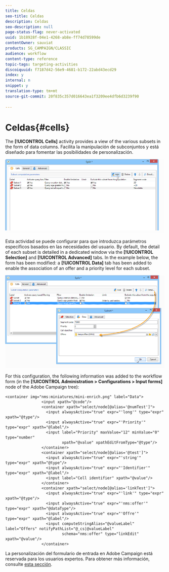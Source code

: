 ```yaml
---
title: Celdas
seo-title: Celdas
description: Celdas
seo-description: null
page-status-flag: never-activated
uuid: 1b18928f-04e1-4268-ab8e-ff74d78599de
contentOwner: sauviat
products: SG_CAMPAIGN/CLASSIC
audience: workflow
content-type: reference
topic-tags: targeting-activities
discoiquuid: f7187d42-56e9-4681-b172-22abd43ecd29
index: y
internal: n
snippet: y
translation-type: tm+mt
source-git-commit: 20f835c357d016643ea1f3209ee4dfb6d3239f90

---
```



# Celdas{#cells}

The **[!UICONTROL Cells]** activity provides a view of the various subsets in the form of data columns. Facilita la manipulación de subconjuntos y está diseñado para fomentar las posibilidades de personalización.

![](assets/wf_split_cells.png)

Esta actividad se puede configurar para que introduzca parámetros específicos basados en las necesidades del usuario. By default, the detail of each subset is detailed in a dedicated window via the **[!UICONTROL Selection]** and **[!UICONTROL Advanced]** tabs. In the example below, the form has been modified: a **[!UICONTROL Data]** tab has been added to enable the association of an offer and a priority level for each subset.

![](assets/wf_split_cells_with_customization.png)

For this configuration, the following information was added to the workflow form (in the **[!UICONTROL Administration > Configurations > Input forms]** node of the Adobe Campaign tree):

```
<container img="nms:miniatures/mini-enrich.png" label="Data">
                <input xpath="@code"/>
                <container xpath="select/node[@alias='@numTest']">
                  <input alwaysActive="true" expr="'long'" type="expr" xpath="@type"/>
                  <input alwaysActive="true" expr="'Priority'" type="expr" xpath="@label"/>
                  <input label="Priority" maxValue="12" minValue="0" type="number"
                         xpath="@value" xpathEditFromType="@type"/>
                </container>
                <container xpath="select/node[@alias='@test']">
                  <input alwaysActive="true" expr="'string'" type="expr" xpath="@type"/>
                  <input alwaysActive="true" expr="'Identifier'" type="expr" xpath="@label"/>
                  <input label="Cell identifier" xpath="@value"/>
                </container>
                <container xpath="select/node[@alias='linkTest']">
                  <input alwaysActive="true" expr="'link'" type="expr" xpath="@type"/>
                  <input alwaysActive="true" expr="'nms:offer'" type="expr" xpath="@dataType"/>
                  <input alwaysActive="true" expr="'Offre'" type="expr" xpath="@label"/>
                  <input computeStringAlias="@valueLabel" label="Offers" notifyPathList="@_cs|@valueLabel"
                         schema="nms:offer" type="linkEdit" xpath="@value"/>
                </container>
```

La personalización del formulario de entrada en Adobe Campaign está reservada para los usuarios expertos. Para obtener más información, consulte [esta sección](../../configuration/using/identifying-a-form.md).
